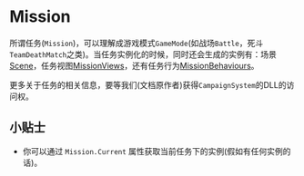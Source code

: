 # Mission

所谓任务\(`Mission`\)，可以理解成游戏模式`GameMode`(如战场`Battle`，死斗`TeamDeathMatch`之类)。当任务实例化的时候，同时还会生成的实例有：场景[Scene](../engine/scene.md)，任务视图[MissionViews](missionbehaviour/missionview.md)，还有任务行为[MissionBehaviours](missionbehaviour/README.md)。

更多关于任务的相关信息，要等我们\(文档原作者\)获得`CampaignSystem`的DLL的访问权。

## 小贴士

* 你可以通过 `Mission.Current` 属性获取当前任务下的实例\(假如有任何实例的话\)。